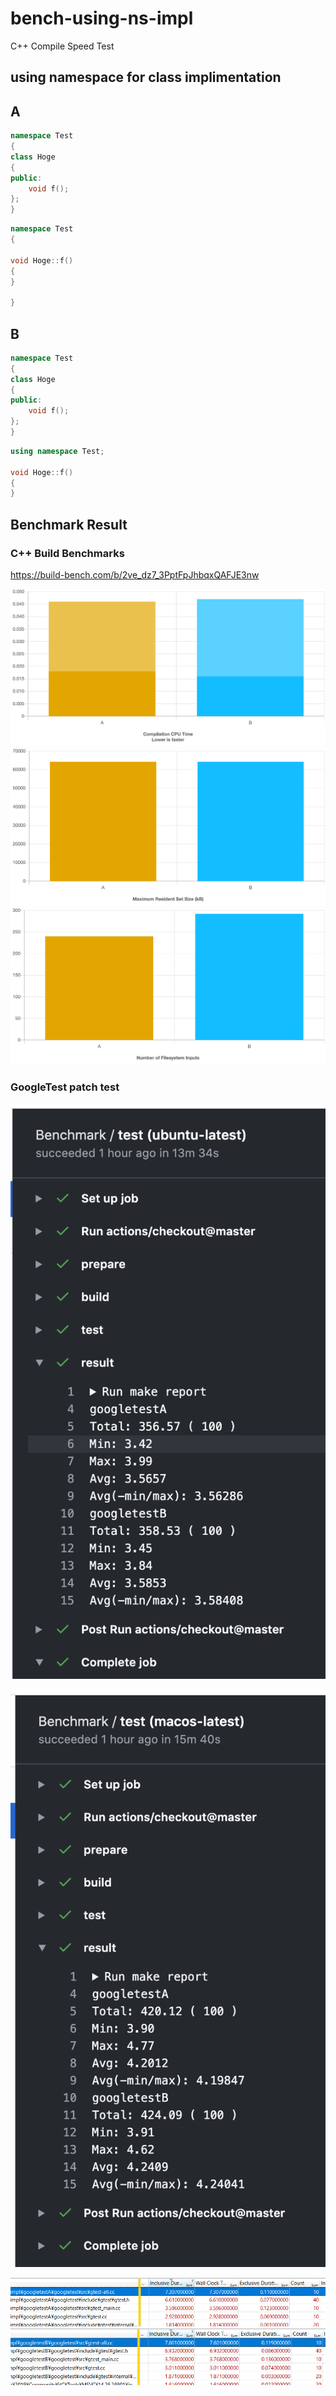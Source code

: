 # bench-using-ns-impl

C++ Compile Speed Test

## using namespace for class implimentation

## A

```c++
namespace Test
{
class Hoge
{
public:
    void f();
};
}
```

```c++
namespace Test
{

void Hoge::f()
{
}

}
```

## B

```c++
namespace Test
{
class Hoge
{
public:
    void f();
};
}
```

```c++
using namespace Test;

void Hoge::f()
{
}

```

## Benchmark Result

### C++ Build Benchmarks

https://build-bench.com/b/2ve_dz7_3PptFpJhbqxQAFJE3nw

![CPU](images/CPU.png)
![MEM](images/MEM.png)
![FIO](images/FIO.png)

### GoogleTest patch test

![ubuntu](images/ubuntu.png)

![mac](images/mac.png)

![winA](images/winA.png)
![winB](images/winB.png)
